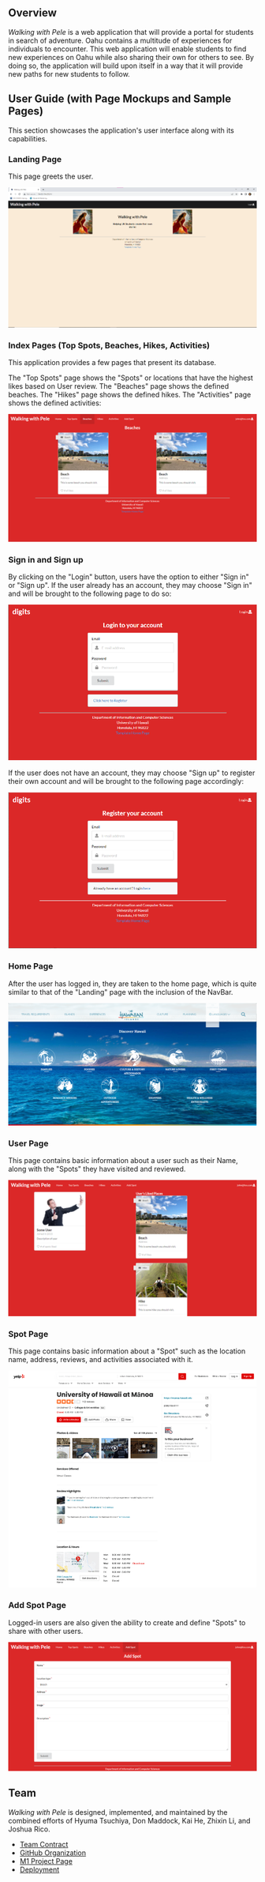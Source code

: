 ## Overview

*Walking with Pele* is a web application that will provide a portal for students in search of adventure. Oahu contains a multitude of experiences for individuals to encounter. This web application will enable students to find new experiences on Oahu while also sharing their own for others to see. By doing so, the application will build upon itself in a way that it will provide new paths for new students to follow.

## User Guide (with Page Mockups and Sample Pages)

This section showcases the application's user interface along with its capabilities.

### Landing Page

This page greets the user.

![](images/landing-page-wwp.png)

### Index Pages (Top Spots, Beaches, Hikes, Activities)

This application provides a few pages that present its database.

The "Top Spots" page shows the "Spots" or locations that have the highest likes based on User review. The "Beaches" page shows the defined beaches. The "Hikes" page shows the defined hikes. The "Activities" page shows the defined activities:

![](images/beaches-mockup.png)

### Sign in and Sign up

By clicking on the "Login" button, users have the option to either "Sign in" or "Sign up". If the user already has an account, they may choose "Sign in" and will be brought to the following page to do so:

![](images/signin.png)

If the user does not have an account, they may choose "Sign up" to register their own account and will be brought to the following page accordingly:

![](images/signup.png)

### Home Page

After the user has logged in, they are taken to the home page, which is quite similar to that of the "Landing" page with the inclusion of the NavBar.

![](images/go-hawaii-landing-page.png)

### User Page

This page contains basic information about a user such as their Name, along with the "Spots" they have visited and reviewed.

![](images/user-page.png)

### Spot Page

This page contains basic information about a "Spot" such as the location name, address, reviews, and activities associated with it.

![](images/location-sample-page.png)

### Add Spot Page

Logged-in users are also given the ability to create and define "Spots" to share with other users.

![](images/add-spot.png)

## Team

*Walking with Pele* is designed, implemented, and maintained by the combined efforts of Hyuma Tsuchiya, Don Maddock, Kai He, Zhixin Li, and Joshua Rico.

- [Team Contract](https://docs.google.com/document/d/14qmEBdDGsJFoggl1_zcuq7dORanDT3HtZ3sc19qAK7Y/edit?usp=sharing)
- [GitHub Organization](https://github.com/walking-with-pele)
- [M1 Project Page](https://github.com/orgs/walking-with-pele/projects/1)
- [Deployment](http://164.92.154.253/)
